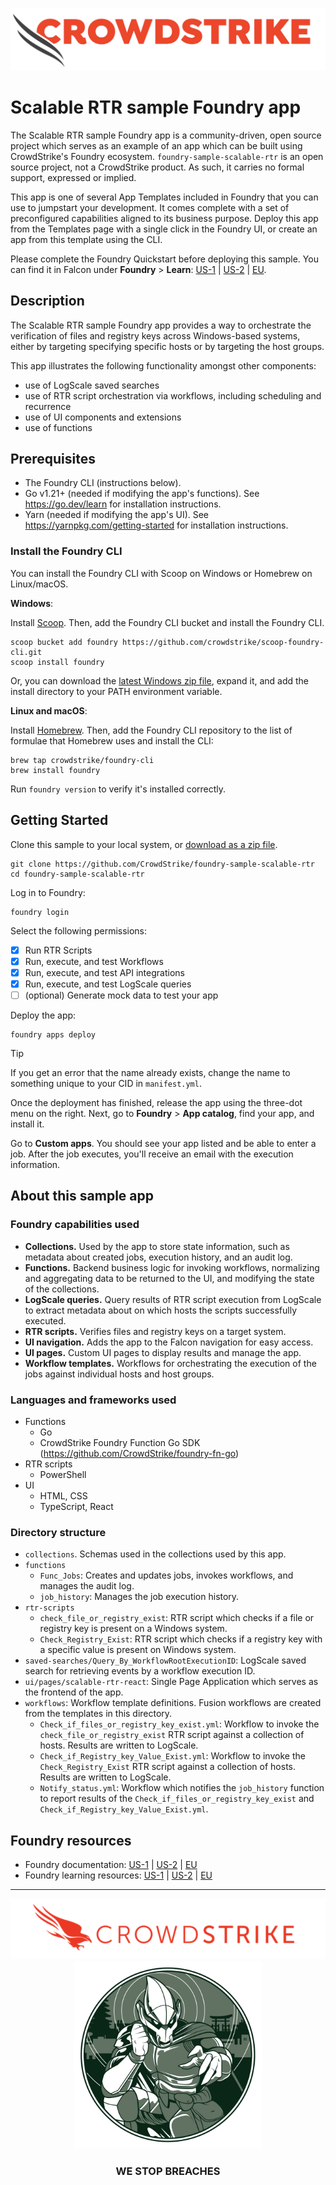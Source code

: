 ![CrowdStrike Falcon](/docs/asset/cs-logo.png?raw=true)

# Scalable RTR sample Foundry app

The Scalable RTR sample Foundry app is a community-driven, open source project which serves as an example of an app which can be built using CrowdStrike's Foundry ecosystem.
`foundry-sample-scalable-rtr` is an open source project, not a CrowdStrike product. As such, it carries no formal support, expressed or implied.

This app is one of several App Templates included in Foundry that you can use to jumpstart your development. It comes complete with a set of 
preconfigured capabilities aligned to its business purpose. Deploy this app from the Templates page with a single click in the Foundry UI, or 
create an app from this template using the CLI.

Please complete the Foundry Quickstart before deploying this sample. You can find it in Falcon under **Foundry** > **Learn**: [US-1](https://falcon.crowdstrike.com/foundry/learn) | [US-2](https://falcon.us-2.crowdstrike.com/foundry/learn) | [EU](https://falcon.eu-1.crowdstrike.com/foundry/learn). 

## Description

The Scalable RTR sample Foundry app provides a way to orchestrate the verification of files and registry keys
across Windows-based systems, either by targeting specifying specific hosts or by targeting the host groups.

This app illustrates the following functionality amongst other components:
* use of LogScale saved searches
* use of RTR script orchestration via workflows, including scheduling and recurrence
* use of UI components and extensions
* use of functions

## Prerequisites

* The Foundry CLI (instructions below).
* Go v1.21+ (needed if modifying the app's functions). See https://go.dev/learn for installation instructions.
* Yarn (needed if modifying the app's UI). See https://yarnpkg.com/getting-started for installation instructions.

### Install the Foundry CLI

You can install the Foundry CLI with Scoop on Windows or Homebrew on Linux/macOS.

**Windows**:

Install [Scoop](https://scoop.sh/). Then, add the Foundry CLI bucket and install the Foundry CLI.

```shell
scoop bucket add foundry https://github.com/crowdstrike/scoop-foundry-cli.git
scoop install foundry
```

Or, you can download the [latest Windows zip file](https://assets.foundry.crowdstrike.com/cli/latest/foundry_Windows_x86_64.zip), expand it, and add the install directory to your PATH environment variable.

**Linux and macOS**:

Install [Homebrew](https://docs.brew.sh/Installation). Then, add the Foundry CLI repository to the list of formulae that Homebrew uses and install the CLI:

```shell
brew tap crowdstrike/foundry-cli
brew install foundry
```

Run `foundry version` to verify it's installed correctly.

## Getting Started

Clone this sample to your local system, or [download as a zip file](https://github.com/CrowdStrike/foundry-sample-scalable-rtr/archive/refs/heads/main.zip).

```shell
git clone https://github.com/CrowdStrike/foundry-sample-scalable-rtr
cd foundry-sample-scalable-rtr
```

Log in to Foundry:

```shell
foundry login
```

Select the following permissions:

- [x] Run RTR Scripts
- [x] Run, execute, and test Workflows
- [x] Run, execute, and test API integrations
- [x] Run, execute, and test LogScale queries
- [ ] (optional) Generate mock data to test your app

Deploy the app:

```shell
foundry apps deploy
```

> [!TIP]
> If you get an error that the name already exists, change the name to something unique to your CID in `manifest.yml`.

Once the deployment has finished, release the app using the three-dot menu on the right. Next, go to **Foundry** > **App catalog**, find your app, and install it.

Go to **Custom apps**. You should see your app listed and be able to enter a job. After the job executes, you'll receive an email with the execution information.

## About this sample app

### Foundry capabilities used

* **Collections.**  Used by the app to store state information, such as metadata about created jobs, execution history, and an audit log.
* **Functions.**  Backend business logic for invoking workflows, normalizing and aggregating data to be returned to the UI, and modifying the state of the collections.
* **LogScale queries.**  Query results of RTR script execution from LogScale to extract metadata about on which hosts the scripts successfully executed.
* **RTR scripts.**  Verifies files and registry keys on a target system.
* **UI navigation.**  Adds the app to the Falcon navigation for easy access.
* **UI pages.**  Custom UI pages to display results and manage the app.
* **Workflow templates.**  Workflows for orchestrating the execution of the jobs against individual hosts and host groups.

### Languages and frameworks used

* Functions
    * Go
    * CrowdStrike Foundry Function Go SDK (https://github.com/CrowdStrike/foundry-fn-go)
* RTR scripts
    * PowerShell
* UI
    * HTML, CSS
    * TypeScript, React

### Directory structure

* `collections`.  Schemas used in the collections used by this app.
* `functions`
    * `Func_Jobs`:  Creates and updates jobs, invokes workflows, and manages the audit log.
    * `job_history`:  Manages the job execution history.
* `rtr-scripts`
    * `check_file_or_registry_exist`:  RTR script which checks if a file or registry key is present on a Windows system.
    * `Check_Registry_Exist`:  RTR script which checks if a registry key with a specific value is present on Windows system.
* `saved-searches/Query_By_WorkflowRootExecutionID`:  LogScale saved search for retrieving events by a workflow execution ID.
* `ui/pages/scalable-rtr-react`:  Single Page Application which serves as the frontend of the app.
* `workflows`: Workflow template definitions.  Fusion workflows are created from the templates in this directory.
    * `Check_if_files_or_registry_key_exist.yml`: Workflow to invoke the `check_file_or_registry_exist` RTR script against a collection of hosts. Results are written to LogScale.
    * `Check_if_Registry_key_Value_Exist.yml`: Workflow to invoke the `Check_Registry_Exist` RTR script against a collection of hosts.  Results are written to LogScale.
    * `Notify_status.yml`: Workflow which notifies the `job_history` function to report results of the `Check_if_files_or_registry_key_exist` and `Check_if_Registry_key_Value_Exist.yml`.

## Foundry resources

- Foundry documentation: [US-1](https://falcon.crowdstrike.com/documentation/category/c3d64B8e/falcon-foundry) | [US-2](https://falcon.us-2.crowdstrike.com/documentation/category/c3d64B8e/falcon-foundry) | [EU](https://falcon.eu-1.crowdstrike.com/documentation/category/c3d64B8e/falcon-foundry)
- Foundry learning resources: [US-1](https://falcon.crowdstrike.com/foundry/learn) | [US-2](https://falcon.us-2.crowdstrike.com/foundry/learn) | [EU](https://falcon.eu-1.crowdstrike.com/foundry/learn)

---

<p align="center"><img src="https://raw.githubusercontent.com/CrowdStrike/falconpy/main/docs/asset/cs-logo-footer.png"><BR/><img width="300px" src="https://raw.githubusercontent.com/CrowdStrike/falconpy/main/docs/asset/adversary-goblin-panda.png"></P>
<h3><P align="center">WE STOP BREACHES</P></h3>
